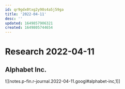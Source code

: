 ```yaml
---
id: qr9gdx0txg2y98s4a5j59ga
title: '2022-04-11'
desc: ''
updated: 1649857906321
created: 1649805744654
---
```

# Research 2022-04-11

## Alphabet Inc.

![[notes.p-fin.r-journal.2022-04-11.googl#alphabet-inc,1]]